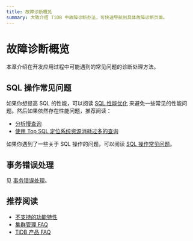 ```yaml
---
title: 故障诊断概览
summary: 大致介绍 TiDB 中故障诊断办法，可快速导航到具体故障诊断页面。
---
```


# 故障诊断概览

本章介绍在开发应用过程中可能遇到的常见问题的诊断处理方法。

## SQL 操作常见问题

如果你想提高 SQL 的性能，可以阅读 [SQL 性能优化](/develop/optimize-sql-overview.md) 来避免一些常见的性能问题。然后如果依然存在性能问题，推荐阅读：

- [分析慢查询](https://docs.pingcap.com/zh/tidb/stable/analyze-slow-queries)
- [使用 Top SQL 定位系统资源消耗过多的查询](https://docs.pingcap.com/zh/tidb/stable/top-sql)

如果你遇到了一些关于 SQL 操作的问题，可以阅读 [SQL 操作常见问题](https://docs.pingcap.com/zh/tidb/stable/sql-faq)。

## 事务错误处理

见 [事务错误处理](/develop/transaction-troubleshoot.md)。

## 推荐阅读

- [不支持的功能特性](https://docs.pingcap.com/zh/tidb/stable/mysql-compatibility#%E4%B8%8D%E6%94%AF%E6%8C%81%E7%9A%84%E5%8A%9F%E8%83%BD%E7%89%B9%E6%80%A7)
- [集群管理 FAQ](https://docs.pingcap.com/zh/tidb/stable/manage-cluster-faq)
- [TiDB 产品 FAQ](https://docs.pingcap.com/zh/tidb/stable/tidb-faq)
